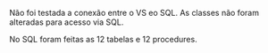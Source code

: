 Não foi testada a conexão entre o VS eo SQL.
As classes não foram alteradas para acesso via SQL.


No SQL foram feitas as 12 tabelas e 12 procedures.


